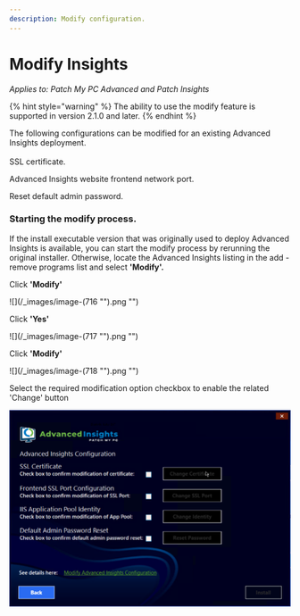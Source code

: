 ```yaml
---
description: Modify configuration.
---
```


# Modify Insights

_Applies to: Patch My PC Advanced and Patch Insights_

{% hint style="warning" %}
The ability to use the modify feature is supported in version 2.1.0 and later.
{% endhint %}

The following configurations can be modified for an existing Advanced Insights deployment.\
\
SSL certificate.

Advanced Insights website frontend network port.

Reset default admin password.

### **Starting the modify process.** <a href="#starting-the-modify-process" id="starting-the-modify-process"></a>

If the install executable version that was originally used to deploy Advanced Insights is available, you can start the modify process by rerunning the original installer. Otherwise, locate the Advanced Insights listing in the add - remove programs list and select **'Modify'.**

Click **'Modify'**

!\[]\(/\_images/image-(716 "").png "")

Click **'Yes'**

!\[]\(/\_images/image-(717 "").png "")

Click **'Modify'**

!\[]\(/\_images/image-(718 "").png "")

Select the required modification option checkbox to enable the related 'Change' button

![](<../../.gitbook/assets/vmconnect_w0AaMZPkHy (1).png>)

